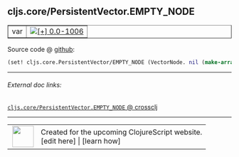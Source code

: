 ## cljs.core/PersistentVector.EMPTY_NODE



 <table border="1">
<tr>
<td>var</td>
<td><a href="https://github.com/cljsinfo/cljs-api-docs/tree/0.0-1006"><img valign="middle" alt="[+] 0.0-1006" title="Added in 0.0-1006" src="https://img.shields.io/badge/+-0.0--1006-lightgrey.svg"></a> </td>
</tr>
</table>









Source code @ [github](https://github.com/clojure/clojurescript/blob/r1844/src/cljs/cljs/core.cljs#L3279):

```clj
(set! cljs.core.PersistentVector/EMPTY_NODE (VectorNode. nil (make-array 32)))
```

<!--
Repo - tag - source tree - lines:

 <pre>
clojurescript @ r1844
└── src
    └── cljs
        └── cljs
            └── <ins>[core.cljs:3279](https://github.com/clojure/clojurescript/blob/r1844/src/cljs/cljs/core.cljs#L3279)</ins>
</pre>

-->

---



###### External doc links:

[`cljs.core/PersistentVector.EMPTY_NODE` @ crossclj](http://crossclj.info/fun/cljs.core.cljs/PersistentVector.EMPTY_NODE.html)<br>

---

 <table>
<tr><td>
<img valign="middle" align="right" width="48px" src="http://i.imgur.com/Hi20huC.png">
</td><td>
Created for the upcoming ClojureScript website.<br>
[edit here] | [learn how]
</td></tr></table>

[edit here]:https://github.com/cljsinfo/cljs-api-docs/blob/master/cljsdoc/cljs.core_PersistentVectorDOTEMPTY_NODE.cljsdoc
[learn how]:https://github.com/cljsinfo/cljs-api-docs/wiki/cljsdoc-files

<!--

This information was too distracting to show to readers, but I'll leave it
commented here since it is helpful to:

- pretty-print the data used to generate this document
- and show how to retrieve that data



The API data for this symbol:

```clj
{:ns "cljs.core",
 :name "PersistentVector.EMPTY_NODE",
 :type "var",
 :parent-type "PersistentVector",
 :source {:code "(set! cljs.core.PersistentVector/EMPTY_NODE (VectorNode. nil (make-array 32)))",
          :title "Source code",
          :repo "clojurescript",
          :tag "r1844",
          :filename "src/cljs/cljs/core.cljs",
          :lines [3279]},
 :full-name "cljs.core/PersistentVector.EMPTY_NODE",
 :full-name-encode "cljs.core_PersistentVectorDOTEMPTY_NODE",
 :history [["+" "0.0-1006"]]}

```

Retrieve the API data for this symbol:

```clj
;; from Clojure REPL
(require '[clojure.edn :as edn])
(-> (slurp "https://raw.githubusercontent.com/cljsinfo/cljs-api-docs/catalog/cljs-api.edn")
    (edn/read-string)
    (get-in [:symbols "cljs.core/PersistentVector.EMPTY_NODE"]))
```

-->
